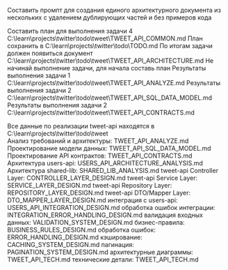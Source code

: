 Составить промпт для создания единого архитектурного документа из нескольких с удалением дублирующих частей и без примеров кода

Составить план для выполнения задачи 4 C:\learn\projects\twitter\todo\tweet\TWEET_API_COMMON.md
План сохранить в C:\learn\projects\twitter\todo\TODO.md
По итогам задачи должен появиться документ C:\learn\projects\twitter\todo\tweet\TWEET_API_ARCHITECTURE.md
Не начинай выполнение задачи, для начала составь план
Результаты выполнения задачи 1 C:\learn\projects\twitter\todo\tweet\TWEET_API_ANALYZE.md
Результаты выполнения задачи 2 C:\learn\projects\twitter\todo\tweet\TWEET_API_SQL_DATA_MODEL.md
Результаты выполнения задачи 2 C:\learn\projects\twitter\todo\tweet\TWEET_API_CONTRACTS.md


Все данные по реализации tweet-api находятся в C:\learn\projects\twitter\todo\tweet\
Анализ требований и архитектуры: TWEET_API_ANALYZE.md
Проектирование модели данных: TWEET_API_SQL_DATA_MODEL.md
Проектирование API контрактов: TWEET_API_CONTRACTS.md
Архитектура users-api: USERS_API_ARCHITECTURE_ANALYSIS.md
Архитектура shared-lib: SHARED_LIB_ANALYSIS.md
tweet-api Controller Layer: CONTROLLER_LAYER_DESIGN.md
tweet-api Service Layer: SERVICE_LAYER_DESIGN.md
tweet-api Repository Layer: REPOSITORY_LAYER_DESIGN.md
tweet-api DTO/Mapper Layer: DTO_MAPPER_LAYER_DESIGN.md
интеграция с users-api: USERS_API_INTEGRATION_DESIGN.md
обработка ошибок интеграции: INTEGRATION_ERROR_HANDLING_DESIGN.md
валидация входных данных: VALIDATION_SYSTEM_DESIGN.md
бизнес-правила: BUSINESS_RULES_DESIGN.md
обработка ошибок: ERROR_HANDLING_DESIGN.md
кэширование: CACHING_SYSTEM_DESIGN.md
пагинация: PAGINATION_SYSTEM_DESIGN.md
архитектурные диаграммы: TWEET_API_TECH.md
технические детали: TWEET_API_TECH.md